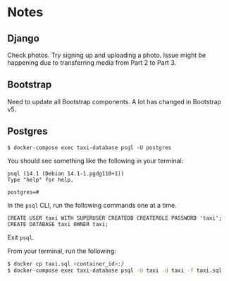 # Notes

## Django

Check photos. Try signing up and uploading a photo. Issue might be happening due to transferring media from Part 2 to Part 3.

## Bootstrap

Need to update all Bootstrap components. A lot has changed in Bootstrap v5.

## Postgres

```
$ docker-compose exec taxi-database psql -U postgres
```

You should see something like the following in your terminal:

```
psql (14.1 (Debian 14.1-1.pgdg110+1))
Type "help" for help.

postgres=#
```

In the `psql` CLI, run the following commands one at a time.

```
CREATE USER taxi WITH SUPERUSER CREATEDB CREATEROLE PASSWORD 'taxi';
CREATE DATABASE taxi OWNER taxi;
```

Exit `psql`.

From your terminal, run the following:

```sh
$ docker cp taxi.sql <container_id>:/
$ docker-compose exec taxi-database psql -U taxi -d taxi -f taxi.sql
```